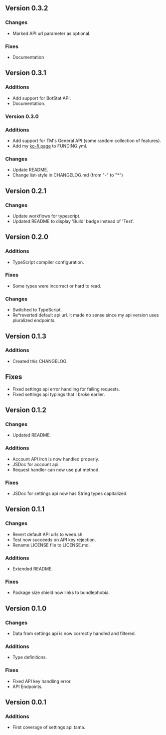 ## Version 0.3.2
### Changes
* Marked API url parameter as optional.

### Fixes
* Documentation

## Version 0.3.1
### Additions
* Add support for BotStat API.
* Documentation.

### Version 0.3.0
### Additions
* Add support for TM's General API (some random collection of features).
* Add my [ko-fi page](https://ko-fi.com/tmuniversal) to FUNDING.yml.
### Changes
* Update README.
* Change list-style in CHANGELOG.md (from "-" to "*")

## Version 0.2.1
### Changes 
* Update workflows for typescript.
* Updated README to display 'Build' badge instead of 'Test'.

## Version 0.2.0
### Additions
* TypeScript compiler configuration.
  
### Fixes
* Some types were incorrect or hard to read.

### Changes
* Switched to TypeScript.
* Re*reverted default api url. it made no sense since my api version uses pluralized endpoints.

## Version 0.1.3
### Additions
* Created this CHANGELOG.
## Fixes
* Fixed settings api error handling for failing requests.
* Fixed settings api typings that I broke earlier.

## Version 0.1.2
### Changes
* Updated README.
### Additions
* Account API Iroh is now handled properly.
* JSDoc for account api.
* Request handler can now use put method.
### Fixes
* JSDoc for settings api now has String types capitalized.

## Version 0.1.1
### Changes
* Revert default API urls to weeb.sh.
* Test now succeeds on API key rejection.
* Rename LICENSE file to LICENSE.md.

### Additions
* Extended README.

### Fixes
* Package size shield now links to bundlephobia.

## Version 0.1.0
### Changes
* Data from settings api is now correctly handled and filtered.

### Additions
* Type definitions.

### Fixes
* Fixed API key handling error.
* API Endpoints.

## Version 0.0.1
### Additions
* First coverage of settings api tama.